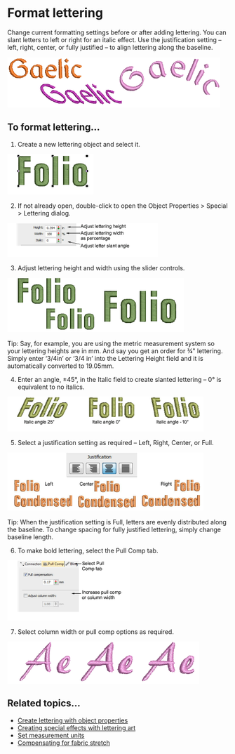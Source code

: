 # Format lettering

Change current formatting settings before or after adding lettering. You can slant letters to left or right for an italic effect. Use the justification setting – left, right, center, or fully justified – to align lettering along the baseline.

![lettering_create00033.png](assets/lettering_create00033.png)

## To format lettering...

1. Create a new lettering object and select it.

![FormatLettering1.png](assets/FormatLettering1.png)

2. If not already open, double-click to open the Object Properties > Special > Lettering dialog.

![lettering_create00034.png](assets/lettering_create00034.png)

3. Adjust lettering height and width using the slider controls.

![lettering_create00037.png](assets/lettering_create00037.png)

Tip: Say, for example, you are using the metric measurement system so your lettering heights are in mm. And say you get an order for ¾" lettering. Simply enter ‘3/4in’ or ‘3/4 in’ into the Lettering Height field and it is automatically converted to 19.05mm.

4. Enter an angle, ±45°, in the Italic field to create slanted lettering – 0° is equivalent to no italics.

![lettering_create00038.png](assets/lettering_create00038.png)

5. Select a justification setting as required – Left, Right, Center, or Full.

![lettering_create00041.png](assets/lettering_create00041.png)

Tip: When the justification setting is Full, letters are evenly distributed along the baseline. To change spacing for fully justified lettering, simply change baseline length.

6. To make bold lettering, select the Pull Comp tab.

![lettering_create00044.png](assets/lettering_create00044.png)

7. Select column width or pull comp options as required.

![lettering_create00047.png](assets/lettering_create00047.png)

## Related topics...

- [Create lettering with object properties](Create_lettering_with_object_properties)
- [Creating special effects with lettering art](../lettering_advanced/Creating_special_effects_with_lettering_art)
- [Set measurement units](../../Basics/basics/Set_measurement_units)
- [Compensating for fabric stretch](../../Quality/underlays/Compensating_for_fabric_stretch)
